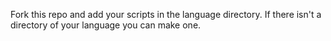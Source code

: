 Fork this repo and add your scripts in the language directory. If there isn't a directory of your language you can make one.
